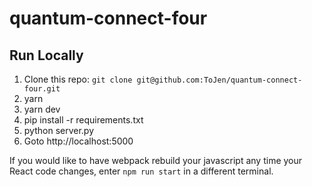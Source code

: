 # quantum-connect-four


## Run Locally

1. Clone this repo: `git clone git@github.com:ToJen/quantum-connect-four.git`
2. yarn
3. yarn dev
4. pip install -r requirements.txt
5. python server.py
6. Goto http://localhost:5000

If you would like to have webpack rebuild your javascript any time your React code changes, enter `npm run start` in a different terminal.